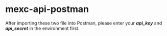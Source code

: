 # mexc-api-postman
After importing these two file into Postman, please enter your ***api_key*** and ***api_secret*** in the environment first.
